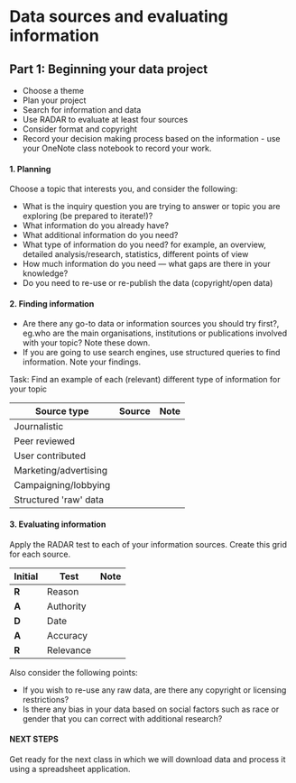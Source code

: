 # Data sources and evaluating information

## Part 1: Beginning your data project

- Choose a theme  
- Plan your project
- Search for information and data
- Use RADAR to evaluate at least four sources
- Consider format and copyright
- Record your decision making process based on the information - use your OneNote class notebook to record your work.

#### 1. Planning

Choose a topic that interests you, and consider the following:

- What is the inquiry question you are trying to answer or topic you are exploring (be prepared to iterate!)?
- What information do you already have?
- What additional information do you need?
- What type of information do you need? for example, an overview, detailed analysis/research, statistics, different points of view
- How much information  do you need — what gaps are there in your knowledge?
- Do you need to re-use or re-publish the data (copyright/open data)

#### 2. Finding information

- Are there any go-to data or information sources you should try first?, eg.who are the main organisations, institutions or publications involved with your topic?  Note these down.
- If you are going to use search engines, use structured queries to find information.  Note your findings.

Task:
Find an example of each (relevant) different type of information for your topic

Source type  | Source  | Note  |
--|---|---|
Journalistic  |   |   
Peer reviewed|   |   |
User contributed|   |   |
Marketing/advertising|   |   |   
Campaigning/lobbying|   |   |    
Structured 'raw' data   |   |   |  

#### 3. Evaluating information

Apply the RADAR test to each of your information sources.  Create this grid for each source.

Initial  | Test | Note
--|---|---|   
**R**| Reason  |   
**A**| Authority |   |
**D**| Date  |   |
**A**| Accuracy   |   |   
**R**| Relevance  |   |    

Also consider the following points:

- If you wish to re-use any raw data, are there any copyright or licensing restrictions?
- Is there any bias in your data based on social factors such as race or gender that you can correct with additional research?


#### NEXT STEPS

Get ready for the next class in which we will download data and process it using a spreadsheet application.
